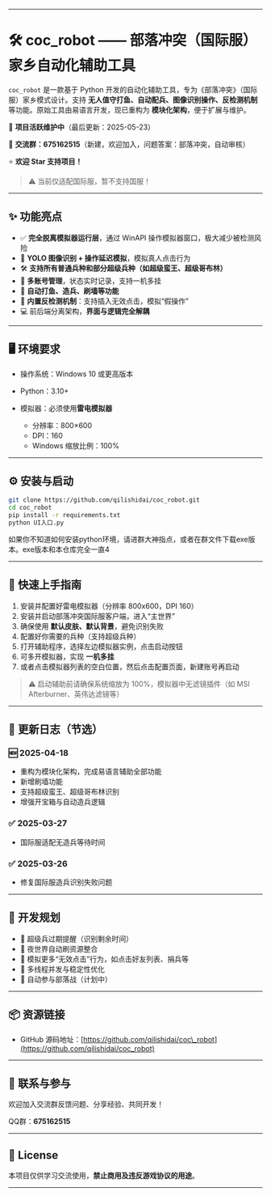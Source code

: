 
---

# 🛠️ coc\_robot —— 部落冲突（国际服）家乡自动化辅助工具

`coc_robot` 是一款基于 Python 开发的自动化辅助工具，专为《部落冲突》（国际服）家乡模式设计。支持 **无人值守打鱼、自动配兵、图像识别操作、反检测机制** 等功能。原始工具由易语言开发，现已重构为 **模块化架构**，便于扩展与维护。

📅 **项目活跃维护中**（最后更新：2025-05-23）

📢 **交流群：675162515**（新建，欢迎加入，问题答案：部落冲突，自动审核）

⭐ **欢迎 Star 支持项目！**

> ⚠️ 当前仅适配国际服，暂不支持国服！

---

## ✨ 功能亮点

* ✅ **完全脱离模拟器运行层**，通过 WinAPI 操作模拟器窗口，极大减少被检测风险
* 🎯 **YOLO 图像识别 + 操作延迟模拟**，模拟真人点击行为
* 🛠️ **支持所有普通兵种和部分超级兵种（如超级蛮王、超级哥布林）**
* 👥 **多账号管理**，状态实时记录，支持一机多挂
* 🔁 **自动打鱼、造兵、刷墙等功能**
* 🧠 **内置反检测机制**：支持插入无效点击，模拟“假操作”
* 💻 前后端分离架构，**界面与逻辑完全解耦**

---

## 🖥️ 环境要求

* 操作系统：Windows 10 或更高版本
* Python：3.10+
* 模拟器：必须使用**雷电模拟器**

  * 分辨率：800×600
  * DPI：160
  * Windows 缩放比例：100%

---

## ⚙️ 安装与启动

```bash
git clone https://github.com/qilishidai/coc_robot.git
cd coc_robot
pip install -r requirements.txt
python UI入口.py
```

如果你不知道如何安装python环境，请进群大神指点，或者在群文件下载exe版本。exe版本和本仓库完全一直4

---

## 🚀 快速上手指南

1. 安装并配置好雷电模拟器（分辨率 800x600，DPI 160）
2. 安装并启动部落冲突国际服客户端，进入“主世界”
3. 确保使用 **默认皮肤、默认背景**，避免识别失败
4. 配置好你需要的兵种（支持超级兵种）
5. 打开辅助程序，选择左边模拟器实例，点击启动按钮
6. 可多开模拟器，实现 **一机多挂**
7. 或者点击模拟器列表的空白位置，然后点击配置页面，新建账号再启动

> ⚠️ 启动辅助前请确保系统缩放为 100%，模拟器中无滤镜插件（如 MSI Afterburner、英伟达滤镜等）

---

## 📒 更新日志（节选）

### 🆕 2025-04-18

* 重构为模块化架构，完成易语言辅助全部功能
* 新增刷墙功能
* 支持超级蛮王、超级哥布林识别
* 增强开宝箱与自动造兵逻辑

### ✅ 2025-03-27

* 国际服适配无造兵等待时间

### ✅ 2025-03-26

* 修复国际服造兵识别失败问题

---

## 🧩 开发规划

* 🔔 超级兵过期提醒（识别剩余时间）
* 🌙 夜世界自动刷资源整合
* 🧠 模拟更多“无效点击”行为，如点击好友列表、捐兵等
* 🧵 多线程并发与稳定性优化
* 🏰 自动参与部落战（计划中）

---

## 📦 资源链接

* GitHub 源码地址：[https://github.com/qilishidai/coc\_robot](https://github.com/qilishidai/coc_robot)

---

## 💬 联系与参与

欢迎加入交流群反馈问题、分享经验、共同开发！

QQ群：**675162515**

---

## 📜 License

本项目仅供学习交流使用，**禁止商用及违反游戏协议的用途**。

---
